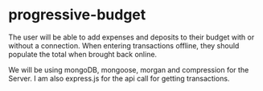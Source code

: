 # progressive-budget

The user will be able to add expenses and deposits to their budget with or without a connection. When entering transactions offline, they should populate the total when brought back online.

We will be using mongoDB, mongoose, morgan and compression for the Server. 
I am also express.js for the api call for getting transactions.
